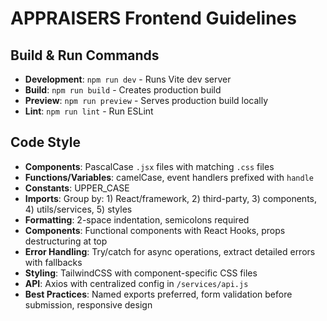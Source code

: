# APPRAISERS Frontend Guidelines

## Build & Run Commands
- **Development**: `npm run dev` - Runs Vite dev server
- **Build**: `npm run build` - Creates production build
- **Preview**: `npm run preview` - Serves production build locally
- **Lint**: `npm run lint` - Run ESLint

## Code Style
- **Components**: PascalCase `.jsx` files with matching `.css` files
- **Functions/Variables**: camelCase, event handlers prefixed with `handle`
- **Constants**: UPPER_CASE
- **Imports**: Group by: 1) React/framework, 2) third-party, 3) components, 4) utils/services, 5) styles
- **Formatting**: 2-space indentation, semicolons required
- **Components**: Functional components with React Hooks, props destructuring at top
- **Error Handling**: Try/catch for async operations, extract detailed errors with fallbacks
- **Styling**: TailwindCSS with component-specific CSS files
- **API**: Axios with centralized config in `/services/api.js`
- **Best Practices**: Named exports preferred, form validation before submission, responsive design